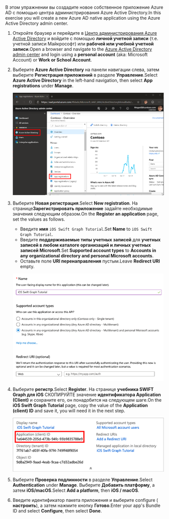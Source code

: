 <!-- markdownlint-disable MD002 MD041 -->

<span data-ttu-id="914d7-101">В этом упражнении вы создадите новое собственное приложение Azure AD с помощью центра администрирования Azure Active Directory.</span><span class="sxs-lookup"><span data-stu-id="914d7-101">In this exercise you will create a new Azure AD native application using the Azure Active Directory admin center.</span></span>

1. <span data-ttu-id="914d7-102">Откройте браузер и перейдите в [Центр администрирования Azure Active Directory](https://aad.portal.azure.com) и войдите с помощью **личной учетной записи** (т.е. учетной записи Майкрософт) или **рабочей или учебной учетной записи**.</span><span class="sxs-lookup"><span data-stu-id="914d7-102">Open a browser and navigate to the [Azure Active Directory admin center](https://aad.portal.azure.com) and login using a **personal account** (aka: Microsoft Account) or **Work or School Account**.</span></span>

1. <span data-ttu-id="914d7-103">Выберите **Azure Active Directory** на панели навигации слева, затем выберите **Регистрация приложений** в разделе **Управление**.</span><span class="sxs-lookup"><span data-stu-id="914d7-103">Select **Azure Active Directory** in the left-hand navigation, then select **App registrations** under **Manage**.</span></span>

    ![<span data-ttu-id="914d7-104">Снимок экрана с регистрациями приложений</span><span class="sxs-lookup"><span data-stu-id="914d7-104">A screenshot of the App registrations</span></span> ](./images/aad-portal-app-registrations.png)

1. <span data-ttu-id="914d7-105">Выберите **Новая регистрация**.</span><span class="sxs-lookup"><span data-stu-id="914d7-105">Select **New registration**.</span></span> <span data-ttu-id="914d7-106">На странице**Зарегистрировать приложение** задайте необходимые значения следующим образом.</span><span class="sxs-lookup"><span data-stu-id="914d7-106">On the **Register an application** page, set the values as follows.</span></span>

    - <span data-ttu-id="914d7-107">Введите **имя** `iOS Swift Graph Tutorial`.</span><span class="sxs-lookup"><span data-stu-id="914d7-107">Set **Name** to `iOS Swift Graph Tutorial`.</span></span>
    - <span data-ttu-id="914d7-108">Введите **поддерживаемые типы учетных записей** для **учетных записей в любом каталоге организаций и личных учетных записей Microsoft**.</span><span class="sxs-lookup"><span data-stu-id="914d7-108">Set **Supported account types** to **Accounts in any organizational directory and personal Microsoft accounts**.</span></span>
    - <span data-ttu-id="914d7-109">Оставьте поле **URI перенаправления** пустым.</span><span class="sxs-lookup"><span data-stu-id="914d7-109">Leave **Redirect URI** empty.</span></span>

    ![Снимок страницы "регистрация приложения"](./images/aad-register-an-app.png)

1. <span data-ttu-id="914d7-111">Выберите **регистр**.</span><span class="sxs-lookup"><span data-stu-id="914d7-111">Select **Register**.</span></span> <span data-ttu-id="914d7-112">На странице **учебника SWIFT Graph для iOS** СКОПИРУЙТЕ значение **идентификатора Application (Client)** и сохраните его, он понадобится на следующем шаге.</span><span class="sxs-lookup"><span data-stu-id="914d7-112">On the **iOS Swift Graph Tutorial** page, copy the value of the **Application (client) ID** and save it, you will need it in the next step.</span></span>

    ![Снимок экрана с ИДЕНТИФИКАТОРом приложения для новой регистрации приложения](./images/aad-application-id.png)

1. <span data-ttu-id="914d7-114">Выберите **Проверка подлинности** в разделе **Управление**.</span><span class="sxs-lookup"><span data-stu-id="914d7-114">Select **Authentication** under **Manage**.</span></span> <span data-ttu-id="914d7-115">Выберите **Добавить платформу**, а затем **iOS/macOS**.</span><span class="sxs-lookup"><span data-stu-id="914d7-115">Select **Add a platform**, then **iOS / macOS**.</span></span>

1. <span data-ttu-id="914d7-116">Введите идентификатор пакета приложения и выберите configure ( **настроить**), а затем нажмите кнопку **Готово**.</span><span class="sxs-lookup"><span data-stu-id="914d7-116">Enter your app's Bundle ID and select **Configure**, then select **Done**.</span></span>
